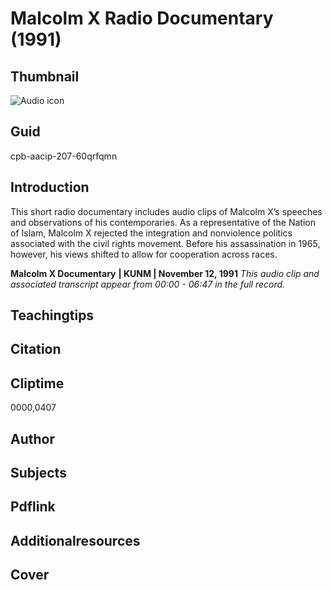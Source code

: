 # Malcolm X Radio Documentary (1991)

## Thumbnail

![Audio icon](https://s3.amazonaws.com/americanarchive.org/primary_source_sets/audio-digitized.jpg "Audio icon")

## Guid
cpb-aacip-207-60qrfqmn

## Introduction

This short radio documentary includes audio clips of Malcolm X’s speeches and observations of his contemporaries. As a representative of the Nation of Islam, Malcolm X rejected the integration and nonviolence politics associated with the civil rights movement. Before his assassination in 1965, however, his views shifted to allow for cooperation across races.

<b>Malcolm X Documentary</b>
<b>| KUNM | November 12, 1991</b>
<i>This audio clip and associated transcript appear from 00:00 - 06:47 in the full record.</i>

## Teachingtips

## Citation

## Cliptime

0000,0407

## Author
## Subjects
## Pdflink
## Additionalresources
## Cover

